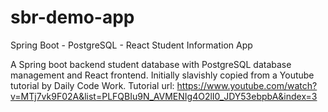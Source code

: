 # sbr-demo-app
Spring Boot - PostgreSQL - React Student Information App

A Spring boot backend student database with PostgreSQL database management and React frontend. Initially slavishly copied from a Youtube tutorial by Daily Code Work. Tutorial url: https://www.youtube.com/watch?v=MTj7vk9F02A&list=PLFQBIu9N_AVMENIg4O2lI0_JDY53ebpbA&index=3
